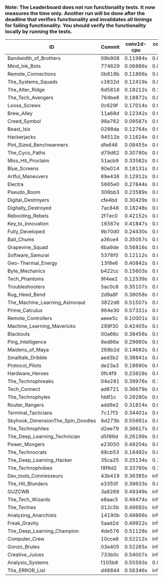 ### Note: The Leaderboard does not run functionality tests. It now measures the time only. Another run will be done after the deadline that verifies functionality and invalidates all timings for failing functionality. You should verify the functionality locally by running the tests.

|ID|Commit|conv1d-cpu|conv1d-gpu|DWSPConv2D-gpu|gemm-gpu|avg|
|-|-|-|-|-|-|-|
|Bandwidth_of_Brothers|09b908|0.11984s|0.06987s|3.22396s|2.01725s|1.35773s|
|Mind_Ink_Bots|774629|0.06886s|0.06667s|3.28837s|2.00808s|1.35799s|
|Remote_Connections|0b818b|0.11866s|0.04823s|3.31203s|2.02362s|1.37563s|
|The_Systems_Squads|c3832d|0.12419s|0.04652s|3.30947s|2.02398s|1.37604s|
|The_Alter_Ridge|6d5818|0.18212s|0.10224s|3.27639s|2.02664s|1.39684s|
|The_Tech_Avengers|764be8|0.18872s|0.05983s|3.42482s|1.93763s|1.40275s|
|Loose_Screws|0c629f|0.17014s|0.07542s|3.43428s|1.93124s|1.40277s|
|Brew_Alley|11a68d|0.12342s|0.04947s|3.40254s|2.04951s|1.40623s|
|Creed_Symbol|98a762|0.09587s|0.04906s|3.43585s|2.11489s|1.42392s|
|Beast_Isis|0288da|0.12764s|0.09431s|3.43413s|2.13650s|1.44815s|
|Hackerjacks|94512b|0.11624s|0.06816s|3.49128s|2.11994s|1.44891s|
|Pint_Sized_Benchwarmers|dfe646|0.08455s|0.05614s|3.47419s|2.19059s|1.45137s|
|The_Cyco_Paths|d79d62|0.30780s|0.07930s|3.33376s|2.08851s|1.45234s|
|Miss_Hit_Proclaim|51acb9|0.33582s|0.07295s|3.39095s|2.06658s|1.46658s|
|Blue_Screens|90e014|0.18131s|0.06985s|3.39078s|2.24410s|1.47151s|
|Artful_Maneuvers|69e438|0.12912s|0.07845s|3.40995s|2.27368s|1.47280s|
|Electra|5665e0|0.27844s|0.07722s|3.42874s|2.12131s|1.47643s|
|Pseudo_Boom|306bb3|0.23589s|0.04837s|3.44612s|2.18825s|1.47966s|
|Digital_Destroyers|cfe4bd|0.30429s|0.06812s|3.34620s|2.20491s|1.48088s|
|Digitally_Destroyed|7ac848|0.18248s|0.06972s|3.48349s|2.19253s|1.48205s|
|Rebooting_Rebels|2f7ec0|0.42152s|0.07013s|3.30406s|2.13534s|1.48276s|
|Key_to_Innovation|16567e|0.41847s|0.04994s|3.41757s|2.07677s|1.49069s|
|Fully_Developed|9b70d0|0.24430s|0.06893s|3.27265s|2.38626s|1.49303s|
|Bait_Chums|a36ce4|0.35057s|0.06953s|3.25036s|2.33293s|1.50085s|
|Grapevine_Squad|6ba9de|0.56816s|0.07123s|3.37889s|1.99386s|1.50303s|
|Software_Samurai|5376f0|0.12112s|0.04680s|3.17888s|2.71452s|1.51533s|
|Geo-Thermal_Energy|13f8e6|0.40842s|0.07678s|3.40274s|2.17592s|1.51597s|
|Byte_Mechanics|b422cc|0.15603s|0.05572s|3.38604s|2.46782s|1.51640s|
|Tech_Phantoms|9f4ee2|0.12539s|0.09308s|3.48949s|2.36719s|1.51879s|
|Troubleshooters|5ac0c8|0.35107s|0.06867s|3.54125s|2.15030s|1.52782s|
|Rug_Heed_Bend|2d9a8f|0.39058s|0.04851s|3.39839s|2.29807s|1.53389s|
|The_Machine_Learning_Astronaut|3822d6|0.51507s|0.07873s|3.38907s|2.16575s|1.53715s|
|Prime_Calculus|964e30|0.57331s|0.06537s|3.39488s|2.11993s|1.53837s|
|Remote_Controllers|aeee5c|0.10001s|0.06899s|3.63746s|2.41262s|1.55477s|
|Machine_Learning_Mavericks|299f30|0.42405s|0.07414s|3.47442s|2.31223s|1.57121s|
|Blackouts|00a66c|0.38456s|0.06985s|3.44068s|2.40959s|1.57617s|
|Ping_Intelligence|8ed66e|0.29660s|0.06460s|3.49603s|2.47123s|1.58212s|
|Maidens_of_Maya|268b2d|0.14692s|0.07383s|3.63826s|2.54440s|1.60085s|
|Smalltalk_Dribble|aed3b2|0.38841s|0.06924s|3.63893s|2.32204s|1.60466s|
|Protocol_Pilots|de23a3|0.18690s|0.08132s|3.88079s|2.31832s|1.61683s|
|Hardware_Heroes|0fc4f9|0.23828s|0.07837s|3.64410s|2.52863s|1.62235s|
|The_Technophreaks|04e281|0.39976s|0.15672s|3.65460s|2.28435s|1.62385s|
|Tech_Connect|ad8721|0.36679s|0.07729s|3.64648s|2.48252s|1.64327s|
|The_Technophyles|fddf1c|0.29280s|0.05556s|4.00344s|2.45251s|1.70108s|
|Router_Rangers|add9e2|0.31814s|0.08408s|3.90717s|2.51648s|1.70647s|
|Terminal_Tacticians|7c17f3|0.34401s|0.08050s|3.92138s|2.53357s|1.71986s|
|Skyhook_DimensionThe_Spin_Doodles|8d273b|0.55691s|0.06995s|3.69801s|2.57612s|1.72525s|
|The_Technophiles|d2ee79|0.36617s|0.05372s|3.60266s|3.36566s|1.84705s|
|The_Deep_Learning_Technician|d5f86d|0.26199s|0.07061s|3.32439s|4.70475s|2.09043s|
|Power_Mongers|e23050|0.49204s|0.05052s|3.32705s|4.72737s|2.14924s|
|The_Technocrats|68cb53|0.18492s|0.09474s|3.73503s|6.19436s|2.55226s|
|The_Deep_Learning_Hacker|35ca25|0.25134s|0.14798s|infs|3.28383s|infs|
|The_Technophobes|f8f6d2|0.33760s|0.18766s|infs|4.13314s|infs|
|Dev_tools_Conniesseurs|43b419|0.36385s|infs|infs|4.78120s|infs|
|The_Hit_Blunders|e3350f|0.39633s|0.06543s|infs|4.81939s|infs|
|GUZCWB|3a8269|0.49349s|infs|infs|4.81883s|infs|
|The_Tech_Wizards|e8aac5|0.49474s|infs|infs|4.66176s|infs|
|The_Techies|012c5b|0.49692s|infs|infs|4.86503s|infs|
|Analyzing_Anarchists|14190b|0.49866s|infs|infs|4.72976s|infs|
|Freak_Gravity|5aad2d|0.49922s|infs|infs|4.70885s|infs|
|The_Deep_Learning_Champion|4de576|0.51128s|infs|infs|4.75648s|infs|
|Computer_Crew|10cce8|0.52212s|infs|infs|4.78209s|infs|
|Gonzo_Brutes|03e405|0.52265s|infs|infs|4.77497s|infs|
|Creative_Juices|733b0c|0.54007s|infs|infs|4.78249s|infs|
|Analysis_Systems|f105b8|0.55593s|0.04986s|infs|infs|infs|
|The_ERROR_List|d48844|0.56346s|infs|infs|4.87855s|infs|

